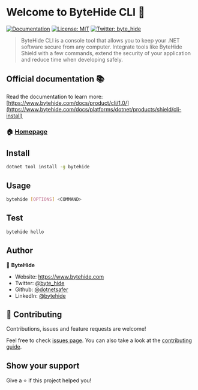 # Welcome to ByteHide CLI 👋
[![Documentation](https://img.shields.io/badge/documentation-yes-brightgreen.svg)](https://www.bytehide.com/docs/cli/1.0)
[![License: MIT](https://img.shields.io/badge/License-MIT-yellow.svg)](#)
[![Twitter: byte_hide](https://img.shields.io/twitter/follow/byte_hide.svg?style=social)](https://twitter.com/@byte_hide)

> ByteHide CLI is a console tool that allows you to keep your .NET software secure from any computer.
> Integrate tools like ByteHide Shield with a few commands, extend the security of your application and reduce time when developing safely.

## Official documentation 📚
Read the documentation to learn more: [https://www.bytehide.com/docs/product/cli/1.0/](https://www.bytehide.com/docs/platforms/dotnet/products/shield/cli-install)

### 🏠 [Homepage](https://www.bytehide.com)

## Install

```sh
dotnet tool install -g bytehide
```

## Usage

```sh
bytehide [OPTIONS] <COMMAND>
```

## Test

```sh
bytehide hello
```

## Author

👤 **ByteHide**

* Website: https://www.bytehide.com
* Twitter: [@byte_hide](https://twitter.com/@byte_hide)
* Github: [@dotnetsafer](https://github.com/dotnetsafer)
* LinkedIn: [@bytehide](https://www.linkedin.com/company/bytehide)

## 🤝 Contributing

Contributions, issues and feature requests are welcome!

Feel free to check [issues page](https://www.bytehide.com/docs). You can also take a look at the [contributing guide](https://github.com/dotnetsafer/CLI/blob/main/CONTRIBUTING.md).

## Show your support

Give a ⭐️ if this project helped you!
